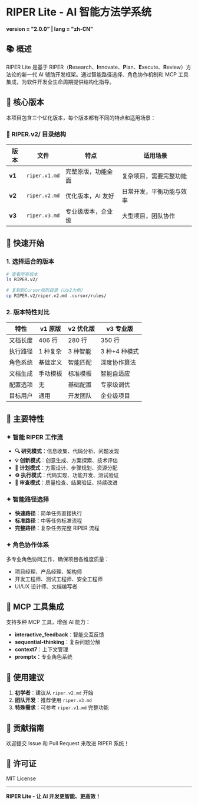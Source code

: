 # RIPER Lite - AI 智能方法学系统

**version = "2.0.0" | lang = "zh-CN"**


## 📚 概述

RIPER Lite 是基于 RIPER（**R**esearch、**I**nnovate、**P**lan、**E**xecute、**R**eview）方法论的新一代 AI 辅助开发框架。通过智能路径选择、角色协作机制和 MCP 工具集成，为软件开发全生命周期提供结构化指导。

## 🎯 核心版本

本项目包含三个优化版本，每个版本都有不同的特点和适用场景：

### 📁 RIPER.v2/ 目录结构

| 版本   | 文件          | 特点               | 适用场景                 |
| ------ | ------------- | ------------------ | ------------------------ |
| **v1** | `riper.v1.md` | 完整原版，功能全面 | 复杂项目，需要完整功能   |
| **v2** | `riper.v2.md` | 优化版本，AI 友好  | 日常开发，平衡功能与效率 |
| **v3** | `riper.v3.md` | 专业级版本，企业级 | 大型项目，团队协作       |

## 🚀 快速开始

### 1. 选择适合的版本

```bash
# 查看所有版本
ls RIPER.v2/

# 复制到Cursor规则目录（以v2为例）
cp RIPER.v2/riper.v2.md .cursor/rules/
```

### 2. 版本特性对比

| 特性     | v1 原版  | v2 优化版 | v3 专业版     |
| -------- | -------- | --------- | ------------- |
| 文档长度 | 406 行   | 280 行    | 350 行        |
| 执行路径 | 1 种复杂 | 3 种智能  | 3 种+4 种模式 |
| 角色系统 | 基础定义 | 智能匹配  | 深度协作算法  |
| 文档生成 | 手动模板 | 标准模板  | 智能自适应    |
| 配置选项 | 无       | 基础配置  | 专家级调优    |
| 目标用户 | 通用     | 开发团队  | 企业级项目    |

## 🌟 主要特性

### ✦ 智能 RIPER 工作流

- **🔍 研究模式**：信息收集、代码分析、问题发现
- **💡 创新模式**：创意生成、方案探索、技术评估
- **📝 计划模式**：方案设计、步骤规划、资源分配
- **⚙️ 执行模式**：代码实现、功能开发、测试验证
- **🔎 审查模式**：质量检查、结果验证、持续改进

### ✦ 智能路径选择

- **快速路径**：简单任务直接执行
- **标准路径**：中等任务标准流程
- **完整路径**：复杂任务完整 RIPER 流程

### ✦ 角色协作体系

多专业角色协同工作，确保项目各维度质量：

- 项目经理、产品经理、架构师
- 开发工程师、测试工程师、安全工程师
- UI/UX 设计师、文档编写者

## 🔧 MCP 工具集成

支持多种 MCP 工具，增强 AI 能力：

- **interactive_feedback**：智能交互反馈
- **sequential-thinking**：复杂问题分解
- **context7**：上下文管理
- **promptx**：专业角色系统

## 📖 使用建议

1. **初学者**：建议从 `riper.v2.md` 开始
2. **团队开发**：推荐使用 `riper.v3.md`
3. **特殊需求**：可参考 `riper.v1.md` 完整功能

## 🤝 贡献指南

欢迎提交 Issue 和 Pull Request 来改进 RIPER 系统！

## 📄 许可证

MIT License

---

**RIPER Lite - 让 AI 开发更智能、更高效！**
